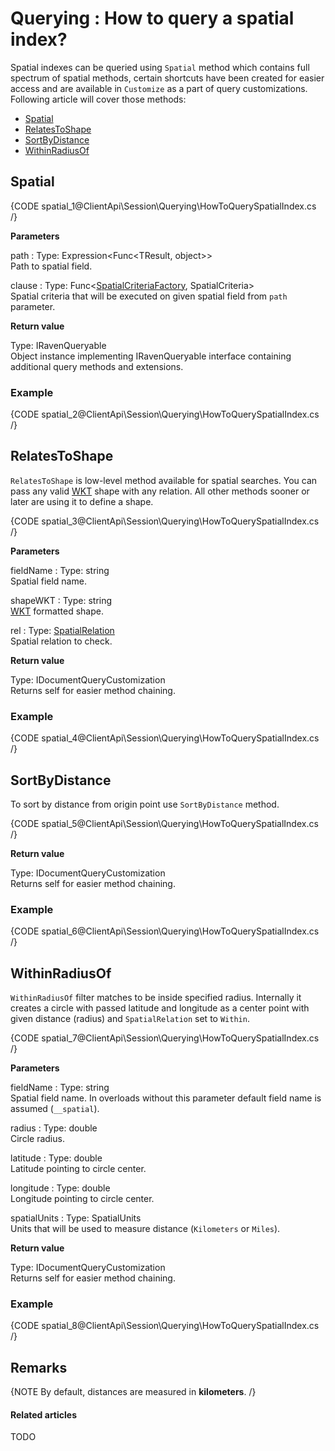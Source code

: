 # Querying : How to query a spatial index?

Spatial indexes can be queried using `Spatial` method which contains full spectrum of spatial methods, certain shortcuts have been created for easier access and are available in `Customize` as a part of query customizations. Following article will cover those methods:

- [Spatial](../../../client-api/session/querying/how-to-query-a-spatial-index#spatial)
- [RelatesToShape](../../../client-api/session/querying/how-to-query-a-spatial-index#relatestoshape)
- [SortByDistance](../../../client-api/session/querying/how-to-query-a-spatial-index#sortbydistance)
- [WithinRadiusOf](../../../client-api/session/querying/how-to-query-a-spatial-index#withinradiusof)

## Spatial

{CODE spatial_1@ClientApi\Session\Querying\HowToQuerySpatialIndex.cs /}

**Parameters**   

path
:   Type: Expression<Func&lt;TResult, object&gt;>   
Path to spatial field.

clause
:   Type: Func<[SpatialCriteriaFactory](../../../glossary/client-api/querying/spatial-criteria-factory), SpatialCriteria>   
Spatial criteria that will be executed on given spatial field from `path` parameter.

**Return value**

Type: IRavenQueryable   
Object instance implementing IRavenQueryable interface containing additional query methods and extensions.

### Example

{CODE spatial_2@ClientApi\Session\Querying\HowToQuerySpatialIndex.cs /}

## RelatesToShape

`RelatesToShape` is low-level method available for spatial searches. You can pass any valid [WKT](http://en.wikipedia.org/wiki/Well-known_text) shape with any relation.  All other methods sooner or later are using it to define a shape.

{CODE spatial_3@ClientApi\Session\Querying\HowToQuerySpatialIndex.cs /}

**Parameters**   

fieldName
:   Type: string   
Spatial field name.

shapeWKT
:   Type: string   
[WKT](http://en.wikipedia.org/wiki/Well-known_text) formatted shape.

rel
:   Type: [SpatialRelation](../../../glossary/client-api/querying/spatial-relation)   
Spatial relation to check.

**Return value**

Type: IDocumentQueryCustomization   
Returns self for easier method chaining.

### Example

{CODE spatial_4@ClientApi\Session\Querying\HowToQuerySpatialIndex.cs /}

## SortByDistance

To sort by distance from origin point use `SortByDistance` method.

{CODE spatial_5@ClientApi\Session\Querying\HowToQuerySpatialIndex.cs /}

**Return value**

Type: IDocumentQueryCustomization   
Returns self for easier method chaining.

### Example

{CODE spatial_6@ClientApi\Session\Querying\HowToQuerySpatialIndex.cs /}

## WithinRadiusOf

`WithinRadiusOf` filter matches to be inside specified radius. Internally it creates a circle with passed latitude and longitude as a center point with given distance (radius) and `SpatialRelation` set to `Within`.

{CODE spatial_7@ClientApi\Session\Querying\HowToQuerySpatialIndex.cs /}

**Parameters**   

fieldName
:   Type: string   
Spatial field name. In overloads without this parameter default field name is assumed (`__spatial`).

radius
:   Type: double   
Circle radius.

latitude
:   Type: double   
Latitude pointing to circle center.

longitude
:   Type: double   
Longitude pointing to circle center.

spatialUnits
:   Type: SpatialUnits   
Units that will be used to measure distance (`Kilometers` or `Miles`).

**Return value**

Type: IDocumentQueryCustomization   
Returns self for easier method chaining.

### Example

{CODE spatial_8@ClientApi\Session\Querying\HowToQuerySpatialIndex.cs /}

## Remarks

{NOTE By default, distances are measured in **kilometers**. /}

#### Related articles

TODO
